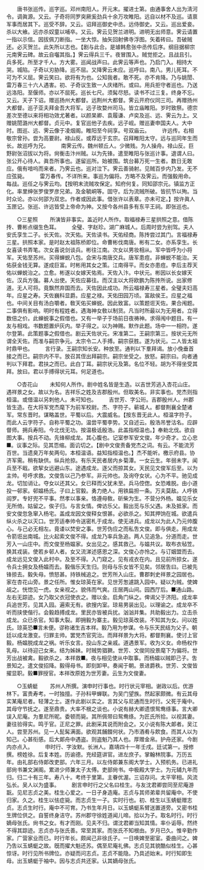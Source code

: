 <!-- { "loadSidebar": true } -->
　　唐书张巡传。巡字巡。邓州南阳人。开元末。擢进士第。由通事舍人出为淸河令。调眞源。又云。子奇将同罗突厥奚劲兵十余万攻睢阳。远自以材不及巡。请禀军事而居其下。巡受不辞。又云。诏拜巡御史中丞。远侍御史。又云。巡出爱妾。杀以大飨。远亦杀奴童以哺卒。又云。霁云见贺兰进明。进明无出师意。霁云请置一指以示信。因拔佩刀断指。一坐大惊。抽矢回射佛寺浮图。矢着砖曰。吾破贼还。必灭贺兰。此矢所以志也。【剧与此合。是壉韩愈张中丞传后序。纲目据柳宗元南霁云碑。故云自囓其指。】霁云得兵三千。夜冒围入。贼觉拒之。且战且引。兵多死。所至才千人。方大雾。巡闻战声曰。此霁云等声也。乃启门入。相持大哭。城陷。子奇以刃胁降。巡不屈。又降霁云未应。巡呼曰。南八。男儿死耳。不可为不义屈。霁云笑曰。欲将有为也。公知我者。敢不死。亦不肯降。乃与姚誾、雷万春三十六人遇害。初、子奇议生致一人庆绪所。或曰。用兵拒守者巡也。乃送远洛阳。至偃师。亦以不屈死。巡长七尺。须髯尽怒。读书不过三复。终身不忘。又云。天子下诏。赠巡扬州大都督。远荆州大都督。霁云开府仪同三司。再赠扬州大都督。巡子亚夫拜金吾大将军。远子玫婺州司马。皆立庙睢阳。岁时致祭。德宗差次至德以来将相功效尤著者。以颜杲卿、袁履谦、卢奕及巡、远、霁云为上。又赠姚誾潞州大都督。贞元中。复官巡他子去疾。远子岘。赠巡妻申国夫人。大中时。图巡、远、霁云像于凌烟阁。睢阳至今祠享。号双庙云。 
　　许远传。右相敬宗曾孙。尝为高要尉。禄山反。或荐远于玄宗。召拜睢阳太守。远与巡同年生而长。故巡呼为兄。 
　　南霁云传。魏州顿丘人。少微贱。为人操舟。禄山反。巨野尉张沼拔以为将。尙衡击汴州贼。以为先锋。遣至睢阳与张巡计事。退谓人曰。张公开心待人。眞吾所事也。遂留巡所。始被围。筑台募万死一生者。数日无敢应。俄有喑呜而来者。乃霁云也。巡对泣下。霁云善骑射。见贼百步内乃发。无不应弦毙。 
　　雷万春传。不详所来。事巡为偏将。方略不及霁云。而强毅用命。每战。巡任之与霁云均。【按明末流贼攻保定。知府何复。同知邵宗元。镇监方正化。率里绅张罗俊罗彦兄弟。及金毓峒等。固守。后为流贼所破。皆抗节以殉。当时众论。亦以何邵为双忠。作者或因此事。借张许以表章。亦未可定。】按许眞人玉匣记。张巡、许远皆受上帝命为神。又按今各州县多有东平王祠。即张巡也。 

　　○三星照 
　　所演皆非事实。盖近时人所作。取福禄寿三星拱照之意。借陈抟、曹彬点缀生色耳。 
　　全璧、字赵珍。湖广麻城人。后周时尝为别驾。夫人安氏孪生二子。长天佐。次天佑。天佐读书。天佑经商。陈抟尝过其门。言福禄寿三星。拱照本家。是时赵太祖陈桥即位。命曹彬伐南唐。彬有二女。亦系孪生。长女喜读书弄笔。次女喜说剑谈兵。彬往江南。次女以男妆相从。军中皆呼为小将军。天佑至苏州。买得蝉蜕八包。会宋与南唐交兵。唐军患痘。非蝉蜕不能治。天佑获金钱无算。遂成巨富。时彬用其女之策。江南得平。而女亦患痘。李后主荐天佑以蝉蜕治之。立愈。彬遂以女嫁天佑焉。天佐入汴。中状元。彬因以长女嫁天佐。汉兵方强。募人出使。天佐应募往。而汉主以大将欧鹏为陈抟所说。出家修道。无人可将。竟飘然弃国而去。天佐因此成功。所云福禄寿三星者。全璧夫妇高年。应星之寿。天佐巍科显爵。应星之禄。天佑田园万顷。富敌侯王。应星之福也。中间关目有汤白嚼者。敎天佑买蝉蜕。因此致富。以策题诳天佐。果合闱题。二事俱有影响。明时有程姓者。遇海神女敎以制货。凡当时所最以为无用者。立得数倍之价。此蝉蜕事之假借也。又有一举子于场前日夜祷神。求得闱中题目。有一友与相戏。书数题置炉灰内。举子得之。以为神赐。默作此题。场中一一相符。遂尔登第。此策题事之假借也。剧云天佐状元。宋准第二。王嗣宗第三。按状元无所谓全天佐。而准与嗣宗争元。太宗令二人手搏。嗣宗获胜。遂为状元。二人皆太祖时鼎甲也。 
　　言行录。王嗣宗知长安。种放至。通判以下羣拜谒。放小俛垂首接之而已。嗣宗内不平。放召其侄出拜嗣宗。嗣宗坐受之。放怒。嗣宗曰。向者通判以下拜君。君扶之而已。此白丁耳。嗣宗状元及第。名位不轻。胡为不得坐受其拜。放曰。君以手搏得状元耳。何足道也。 

　　○杏花山 
　　未知何人所作。剧中姓名皆是生造。以吉世芳逃入杏花山庄。遇祥景之女。故以为名。吉祥乐之姓及吉郡殷州。但取美名。非实事也。党杰则指桓温。或借温以另刺他人。未可知也。 
　　吉世芳、字公珩。吉郡殷州人。州郡皆生造。在大将军党杰麾下为前军校尉。杰、字符子。蕲城人。都督荆襄全楚诸军。常东晋时。谋略盖世。平蜀以后。大震威名。【按东晋无此人。桓温字符子。而此人云字符子。自称平蜀之功。温尝平蜀李势。又自述云。殷浩吊誉沽名。应辟督师。拥兵寿阳。今北伐无功。按温极诋殷浩。此盖指桓温也。】奉勑北伐。欲自图大事。按兵不动。先锋柳成龙。其心腹也。记室参军安文俊。年少奇才。立心忠■。议事之际。见其恧缩。面讥切之。【剧中文俊责备党杰之词。有云。不能流芳百世。当遗臭万年矣两句。本桓温语。益知指桓温也。】杰不能听。檄示府县。协济军需。稍有缺供。纵兵抢掠。有乐天民者居内乡菊潭。一女云生。年弱未字。闻兵至不戢。欲挈女远避山东。途遇成龙。逐父而掠其女。天民见文俊军后至。以为主帅。号呼求救。文俊吿以己乃参军。非元帅也。及询夺女状。心为不平。驰见成龙。切加诮让。夺女以还其父。女已释而父犹未至。兵马倥偬。女恐难脱。由小道投一邨家。邨媪杨氏。子曰上官毅。勇力绝人。用铁扁担一条。万夫莫敌。人呼铁阎罗。专好兜不平事。然孝以事亲。恪遵母敎。斫柴为生。不营分外杨。媪见乐女无所倚。姑留之。俟子归。与言女情。俾访乐父。毅出觅与乐父遇。未及抵家。而安文俊忽急窜入杨宅。盖成龙因文俊释女恨甚。必欲杀之。知其押饷在城。欲遣兵纵火杀之以灭口。世芳适奉帅令送密札于成龙。使无进兵。成龙以为此人乃元帅腹心。与己必无相左。竟诿以焚安之事。世芳伪应之而私吿文俊。即与俱走。用成龙令箭诳出南城。比火起索文俊不得。成龙乃率兵急追。两人见追急。分道而走。世芳入一山庄中。而文俊至杨媪家。女出见之。感其救己。与媪共议。取布衣毡笠。换其戎装。使若乡邨人者。女又流涕述感恩之深。文俊心亦怜之。与订姻盟而去。成龙远见文俊入此村中。及至不得。入门窥之。见有戎衣在内。且见前所掠女。遂令兵士拥女及杨媪而去。毅偕乐天生归。则母与乐女皆不见矣。邻居吿曰。已被先锋掠去。毅失母。愤怒甚。持铁械追之。世芳所入山庄。曹郡刺史祥景之园居也。家在杏花山旁。景之任所。惟女琼英在家。见世芳怱遽跳入园中。疑以为贼。使婢觇之。恍惚见一虎。女亲视之。貌伟而气爽。庄居两山间。园西厅后。■通山路。左右无踪迹。女乃取父衣冠使衣之。赠以金。启角门纵之。俾谒父于济阳。成龙率兵追世芳。见其入园。遍索无有。欲搜内室。琼易男装出见。以理谕之。成龙卒不听而挟使偕行。会毅趋搏成龙。里民亦皆被兵扰。汹汹并集。共助毅出力。立击杀成龙。众已杀官。知事大裂。即拥毅为寨主。毅见琼英改装。不知其为女。问以姓氏。琼英恐■言未便。谬称诸生吉本祥。毅乃用为参谋。令与乐天民结为父子。朝廷以成龙激变。归罪主帅。罢党杰官究治。而拜祥景为大将。都督荆襄。使讨上官毅。杨媪脱成龙之祸。听乐女言。投山东之亲戚。道遇景军。收为义女。命杨权作乳母。以待迎己女来。结为姊妹。时贼势猖獗。世芳、文俊同投景麾下为偏将。世芳出战被禽。毅欲杀之。本祥救■。夜与相见使从中取事。而杨媪以贼即己子。吿景知之。遣文俊招降。毅得母书。即刻卸甲。奏闻于朝。景进爵秩。世芳、文俊皆擢显职。毅■罪授官。本祥改原姓为世芳妻。云生为文俊妻。 

　　○玉蜻蜓 
　　苏州人所撰。演申时行事也。时行状元宰相。谢政以后。优游林下。富贵寿考。一时独擅。子孙科甲蝉联。为吴门望族。然起家颇微。有云其母实某庵尼者。轻薄之士。遂作此剧以实之。言其父与尼通而生时行。父死于庵中。其母守节抚之。遂至鼎贵。大率不根之谈也。小说有赫大卿遗恨鸳鸯绦事。言大卿误入尼庵。为羣尼所昵。委顿而毙。其所佩带曰鸳鸯绦。为匠氏所拾。以视其妻。妻往验得实。鸣于官。正尼之罪。此剧采其说而附会之。又小说有陈大郞者。吴江人。尝至苏州。见一人髭髯满面。欲观其餔餟何状。乃市酒肴与飮食。而其人以为知己。心甚衔感。后大郞舟中遇盗。则盗魁乃其人也。厚赠金帛。护舟还家。今剧内亦点入。 
　　申时行、字汝默。长洲人。嘉靖四十一年壬戌。廷试第一。授修撰。榜姓徐。后复本姓。历谕德。充经筵讲官。进左庶子。掌翰林院事。万历五年。由礼部右侍郞改吏部。六年三月。以左侍郞兼东阁大学士。入预机务。已进礼部尙书兼文渊阁。累进少师兼太子太傅。吏部尙书。中极殿大学士。为元辅九年而归。归二十有三年。寿八十。考终于里第。主眷优渥。三诏存问。太平宰相。风流弘长。吴人以为盛事。 
　　剧言申时行之父名曰桂生。与友沈君卿尝同至尼庵游翫。见尼志贞之美。桂生心爱之。一日孑身造庵。志贞与其师弟辈共留庵中。不使归家。久之。桂生以怯症毙。而志贞生一子。实时行也。初、桂生以玉蜻蜓赠志贞。志贞生时行。庵中不可育。乃书生年月日。以玉蜻蜓系臂送置道旁。又密书桂生牌位供之。自誓终身洁守。苏州郡守徐姓道闻儿啼。拾以为子。取名时行。时行嫡母张氏。尙书之女。有才而刚。见夫不归。谓沈君卿当知其情。率仆诟辱。然终不得其踪迹。志贞亦与张氏善。常至其家。而张氏不知根由。岁月已久。惟辛勤作家。广营家业而已。时行年长。颇闻己非徐氏子。一日唤婢至密室。委曲问之。婢乃吿以玉蜻蜓之故。旣而擢大魁还苏。偶至尼庵礼佛。志贞见其貌酷似桂生。心甚惊讶。时行见所书牌位。亦疑而问志贞。志贞不能隐。乃具述始末。时行知即生母。出玉蜻蜓于袖中。因与志贞共还家。认其嫡母张氏。 
